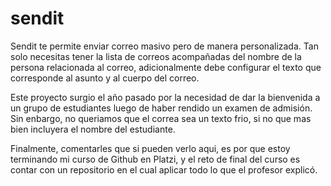 # sendit
Sendit te permite enviar correo masivo pero de manera personalizada. Tan solo necesitas tener la lista de correos acompañadas del nombre de la persona relacionada al correo, adicionalmente debe configurar el texto que corresponde al asunto y al cuerpo del correo.

Este proyecto surgio el año pasado por la necesidad de dar la bienvenida a un grupo de estudiantes luego de haber rendido un examen de admisión. Sin enbargo, no queriamos que el correa sea un texto frio, si no que mas bien incluyera el nombre del estudiante.

Finalmente, comentarles que si pueden verlo aqui, es por que estoy terminando mi curso de Github en Platzi, y el reto de final del curso es contar con un repositorio en el cual aplicar todo lo que el profesor explicó.
